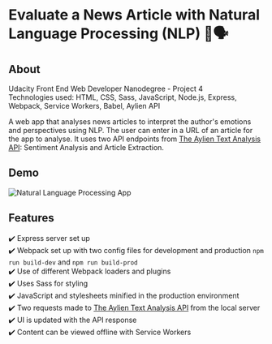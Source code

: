 # Evaluate a News Article with Natural Language Processing (NLP) :newspaper::speaking_head:

## About
Udacity Front End Web Developer Nanodegree - Project 4</br>
Technologies used: HTML, CSS, Sass, JavaScript, Node.js, Express, Webpack, Service Workers, Babel, Aylien API

A web app that analyses news articles to interpret the author's emotions and perspectives using NLP. The user can enter in a URL of an article for the app to analyse. It uses two API endpoints from [The Aylien Text Analysis API](https://docs.aylien.com/textapi/#getting-started): Sentiment Analysis and Article Extraction.

## Demo
![Natural Language Processing App](demo.gif)

## Features
:heavy_check_mark: Express server set up</br>
:heavy_check_mark: Webpack set up with two config files for development and production `npm run build-dev` and `npm run build-prod`</br>
:heavy_check_mark: Use of different Webpack loaders and plugins</br>
:heavy_check_mark: Uses Sass for styling</br>
:heavy_check_mark: JavaScript and stylesheets minified in the production environment</br>
:heavy_check_mark: Two requests made to [The Aylien Text Analysis API](https://docs.aylien.com/textapi/#getting-started) from the local server</br>
:heavy_check_mark: UI is updated with the API response</br>
:heavy_check_mark: Content can be viewed offline with Service Workers</br>